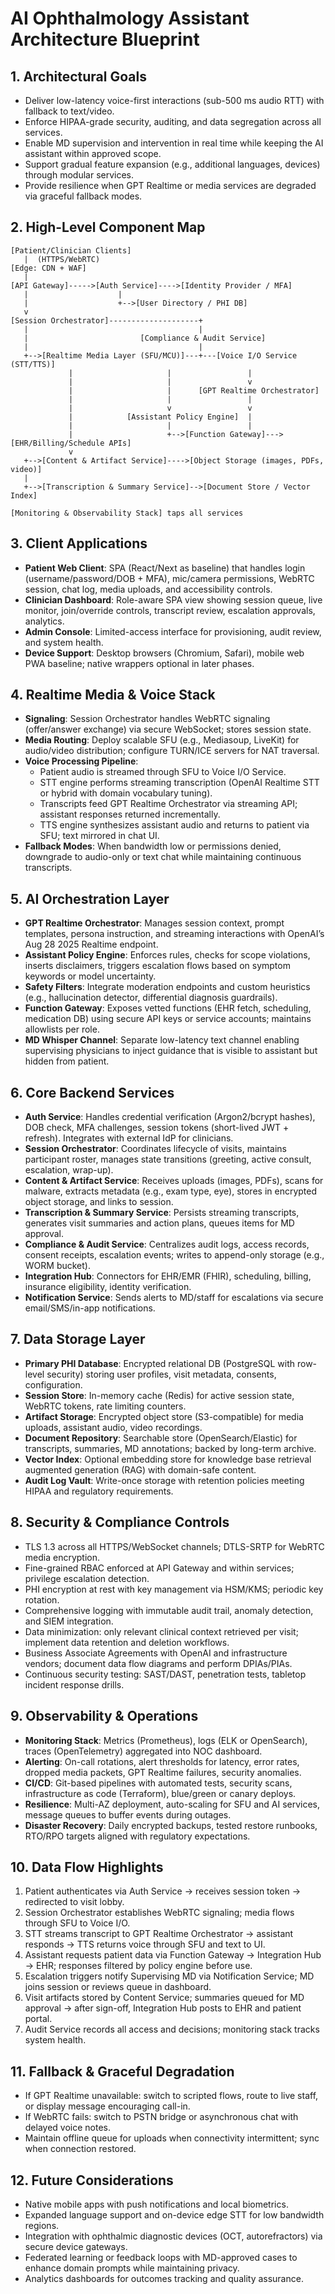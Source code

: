 # AI Ophthalmology Assistant Architecture Blueprint

## 1. Architectural Goals
- Deliver low-latency voice-first interactions (sub-500 ms audio RTT) with fallback to text/video.
- Enforce HIPAA-grade security, auditing, and data segregation across all services.
- Enable MD supervision and intervention in real time while keeping the AI assistant within approved scope.
- Support gradual feature expansion (e.g., additional languages, devices) through modular services.
- Provide resilience when GPT Realtime or media services are degraded via graceful fallback modes.

## 2. High-Level Component Map
```
[Patient/Clinician Clients]
   |  (HTTPS/WebRTC)                     
[Edge: CDN + WAF]                        
   |                                     
[API Gateway]----->[Auth Service]---->[Identity Provider / MFA]
   |                    |
   |                    +-->[User Directory / PHI DB]
   v
[Session Orchestrator]--------------------+
   |                                      |
   |                         [Compliance & Audit Service]
   |                                      |
   +-->[Realtime Media Layer (SFU/MCU)]---+---[Voice I/O Service (STT/TTS)]
             |                     |                 |
             |                     |                 v
             |                     |      [GPT Realtime Orchestrator]
             |                     |                 |
             |                     v                 v
             |            [Assistant Policy Engine]  |
             |                     |                 |
             |                     +-->[Function Gateway]--->[EHR/Billing/Schedule APIs]
             v
   +-->[Content & Artifact Service]---->[Object Storage (images, PDFs, video)]
   |
   +-->[Transcription & Summary Service]-->[Document Store / Vector Index]

[Monitoring & Observability Stack] taps all services
```

## 3. Client Applications
- **Patient Web Client**: SPA (React/Next as baseline) that handles login (username/password/DOB + MFA), mic/camera permissions, WebRTC session, chat log, media uploads, and accessibility controls.
- **Clinician Dashboard**: Role-aware SPA view showing session queue, live monitor, join/override controls, transcript review, escalation approvals, analytics.
- **Admin Console**: Limited-access interface for provisioning, audit review, and system health.
- **Device Support**: Desktop browsers (Chromium, Safari), mobile web PWA baseline; native wrappers optional in later phases.

## 4. Realtime Media & Voice Stack
- **Signaling**: Session Orchestrator handles WebRTC signaling (offer/answer exchange) via secure WebSocket; stores session state.
- **Media Routing**: Deploy scalable SFU (e.g., Mediasoup, LiveKit) for audio/video distribution; configure TURN/ICE servers for NAT traversal.
- **Voice Processing Pipeline**:
  - Patient audio is streamed through SFU to Voice I/O Service.
  - STT engine performs streaming transcription (OpenAI Realtime STT or hybrid with domain vocabulary tuning).
  - Transcripts feed GPT Realtime Orchestrator via streaming API; assistant responses returned incrementally.
  - TTS engine synthesizes assistant audio and returns to patient via SFU; text mirrored in chat UI.
- **Fallback Modes**: When bandwidth low or permissions denied, downgrade to audio-only or text chat while maintaining continuous transcripts.

## 5. AI Orchestration Layer
- **GPT Realtime Orchestrator**: Manages session context, prompt templates, persona instruction, and streaming interactions with OpenAI’s Aug 28 2025 Realtime endpoint.
- **Assistant Policy Engine**: Enforces rules, checks for scope violations, inserts disclaimers, triggers escalation flows based on symptom keywords or model uncertainty.
- **Safety Filters**: Integrate moderation endpoints and custom heuristics (e.g., hallucination detector, differential diagnosis guardrails).
- **Function Gateway**: Exposes vetted functions (EHR fetch, scheduling, medication DB) using secure API keys or service accounts; maintains allowlists per role.
- **MD Whisper Channel**: Separate low-latency text channel enabling supervising physicians to inject guidance that is visible to assistant but hidden from patient.

## 6. Core Backend Services
- **Auth Service**: Handles credential verification (Argon2/bcrypt hashes), DOB check, MFA challenges, session tokens (short-lived JWT + refresh). Integrates with external IdP for clinicians.
- **Session Orchestrator**: Coordinates lifecycle of visits, maintains participant roster, manages state transitions (greeting, active consult, escalation, wrap-up).
- **Content & Artifact Service**: Receives uploads (images, PDFs), scans for malware, extracts metadata (e.g., exam type, eye), stores in encrypted object storage, and links to session.
- **Transcription & Summary Service**: Persists streaming transcripts, generates visit summaries and action plans, queues items for MD approval.
- **Compliance & Audit Service**: Centralizes audit logs, access records, consent receipts, escalation events; writes to append-only storage (e.g., WORM bucket).
- **Integration Hub**: Connectors for EHR/EMR (FHIR), scheduling, billing, insurance eligibility, identity verification.
- **Notification Service**: Sends alerts to MD/staff for escalations via secure email/SMS/in-app notifications.

## 7. Data Storage Layer
- **Primary PHI Database**: Encrypted relational DB (PostgreSQL with row-level security) storing user profiles, visit metadata, consents, configuration.
- **Session Store**: In-memory cache (Redis) for active session state, WebRTC tokens, rate limiting counters.
- **Artifact Storage**: Encrypted object store (S3-compatible) for media uploads, assistant audio, video recordings.
- **Document Repository**: Searchable store (OpenSearch/Elastic) for transcripts, summaries, MD annotations; backed by long-term archive.
- **Vector Index**: Optional embedding store for knowledge base retrieval augmented generation (RAG) with domain-safe content.
- **Audit Log Vault**: Write-once storage with retention policies meeting HIPAA and regulatory requirements.

## 8. Security & Compliance Controls
- TLS 1.3 across all HTTPS/WebSocket channels; DTLS-SRTP for WebRTC media encryption.
- Fine-grained RBAC enforced at API Gateway and within services; privilege escalation detection.
- PHI encryption at rest with key management via HSM/KMS; periodic key rotation.
- Comprehensive logging with immutable audit trail, anomaly detection, and SIEM integration.
- Data minimization: only relevant clinical context retrieved per visit; implement data retention and deletion workflows.
- Business Associate Agreements with OpenAI and infrastructure vendors; document data flow diagrams and perform DPIAs/PIAs.
- Continuous security testing: SAST/DAST, penetration tests, tabletop incident response drills.

## 9. Observability & Operations
- **Monitoring Stack**: Metrics (Prometheus), logs (ELK or OpenSearch), traces (OpenTelemetry) aggregated into NOC dashboard.
- **Alerting**: On-call rotations, alert thresholds for latency, error rates, dropped media packets, GPT Realtime failures, security anomalies.
- **CI/CD**: Git-based pipelines with automated tests, security scans, infrastructure as code (Terraform), blue/green or canary deploys.
- **Resilience**: Multi-AZ deployment, auto-scaling for SFU and AI services, message queues to buffer events during outages.
- **Disaster Recovery**: Daily encrypted backups, tested restore runbooks, RTO/RPO targets aligned with regulatory expectations.

## 10. Data Flow Highlights
1. Patient authenticates via Auth Service -> receives session token -> redirected to visit lobby.
2. Session Orchestrator establishes WebRTC signaling; media flows through SFU to Voice I/O.
3. STT streams transcript to GPT Realtime Orchestrator -> assistant responds -> TTS returns voice through SFU and text to UI.
4. Assistant requests patient data via Function Gateway -> Integration Hub -> EHR; responses filtered by policy engine before use.
5. Escalation triggers notify Supervising MD via Notification Service; MD joins session or reviews queue in dashboard.
6. Visit artifacts stored by Content Service; summaries queued for MD approval -> after sign-off, Integration Hub posts to EHR and patient portal.
7. Audit Service records all access and decisions; monitoring stack tracks system health.

## 11. Fallback & Graceful Degradation
- If GPT Realtime unavailable: switch to scripted flows, route to live staff, or display message encouraging call-in.
- If WebRTC fails: switch to PSTN bridge or asynchronous chat with delayed voice notes.
- Maintain offline queue for uploads when connectivity intermittent; sync when connection restored.

## 12. Future Considerations
- Native mobile apps with push notifications and local biometrics.
- Expanded language support and on-device edge STT for low bandwidth regions.
- Integration with ophthalmic diagnostic devices (OCT, autorefractors) via secure device gateways.
- Federated learning or feedback loops with MD-approved cases to enhance domain prompts while maintaining privacy.
- Analytics dashboards for outcomes tracking and quality assurance.
